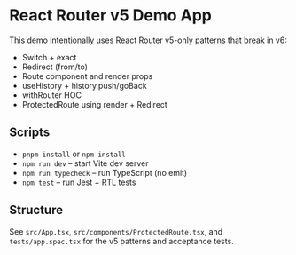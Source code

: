 # React Router v5 Demo App

This demo intentionally uses React Router v5-only patterns that break in v6:

- Switch + exact
- Redirect (from/to)
- Route component and render props
- useHistory + history.push/goBack
- withRouter HOC
- ProtectedRoute using render + Redirect

## Scripts

- `pnpm install` or `npm install`
- `npm run dev` – start Vite dev server
- `npm run typecheck` – run TypeScript (no emit)
- `npm test` – run Jest + RTL tests

## Structure

See `src/App.tsx`, `src/components/ProtectedRoute.tsx`, and `tests/app.spec.tsx` for the v5 patterns and acceptance tests.



